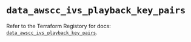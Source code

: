 # `data_awscc_ivs_playback_key_pairs`

Refer to the Terraform Registory for docs: [`data_awscc_ivs_playback_key_pairs`](https://registry.terraform.io/providers/hashicorp/awscc/0.70.0/docs/data-sources/ivs_playback_key_pairs).
